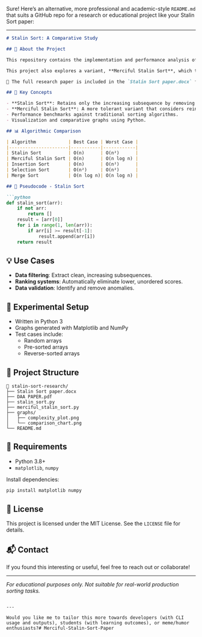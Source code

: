 Sure! Here’s an alternative, more professional and academic-style `README.md` that suits a GitHub repo for a research or educational project like your Stalin Sort paper:

---

```markdown
# Stalin Sort: A Comparative Study

## 📘 About the Project

This repository contains the implementation and performance analysis of **Stalin Sort**, a humorous yet unconventional sorting algorithm. Stalin Sort aggressively removes any element from a list that violates the non-decreasing order, rather than attempting to rearrange them.

This project also explores a variant, **Merciful Stalin Sort**, which tries to reinsert misplaced elements rather than discarding them permanently.

📄 The full research paper is included in the `Stalin Sort paper.docx` file.

## 📌 Key Concepts

- **Stalin Sort**: Retains only the increasing subsequence by removing unordered elements.
- **Merciful Stalin Sort**: A more tolerant variant that considers reinsertion.
- Performance benchmarks against traditional sorting algorithms.
- Visualization and comparative graphs using Python.

## 📊 Algorithmic Comparison

| Algorithm            | Best Case | Worst Case |
|----------------------|-----------|------------|
| Stalin Sort          | O(n)      | O(n²)      |
| Merciful Stalin Sort | O(n)      | O(n log n) |
| Insertion Sort       | O(n)      | O(n²)      |
| Selection Sort       | O(n²)     | O(n²)      |
| Merge Sort           | O(n log n)| O(n log n) |

## 🧠 Pseudocode - Stalin Sort

```python
def stalin_sort(arr):
    if not arr:
        return []
    result = [arr[0]]
    for i in range(1, len(arr)):
        if arr[i] >= result[-1]:
            result.append(arr[i])
    return result
```

## 💡 Use Cases

- **Data filtering**: Extract clean, increasing subsequences.
- **Ranking systems**: Automatically eliminate lower, unordered scores.
- **Data validation**: Identify and remove anomalies.

## 🧪 Experimental Setup

- Written in Python 3
- Graphs generated with Matplotlib and NumPy
- Test cases include:
  - Random arrays
  - Pre-sorted arrays
  - Reverse-sorted arrays

## 📂 Project Structure

```
📁 stalin-sort-research/
├── Stalin Sort paper.docx
├── DAA PAPER.pdf
├── stalin_sort.py
├── merciful_stalin_sort.py
├── graphs/
│   ├── complexity_plot.png
│   └── comparison_chart.png
└── README.md
```

## 🔧 Requirements

- Python 3.8+
- `matplotlib`, `numpy`

Install dependencies:
```bash
pip install matplotlib numpy
```

## 📃 License

This project is licensed under the MIT License. See the `LICENSE` file for details.

## 📬 Contact

If you found this interesting or useful, feel free to reach out or collaborate!

---

*For educational purposes only. Not suitable for real-world production sorting tasks.*
```

---

Would you like me to tailor this more towards developers (with CLI usage and outputs), students (with learning outcomes), or meme/humor enthusiasts?# Merciful-Stalin-Sort-Paper
